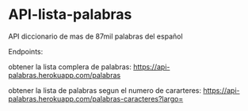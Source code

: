 # API-lista-palabras
API diccionario de mas de 87mil palabras del español

Endpoints:

obtener la lista complera de palabras:
https://api-palabras.herokuapp.com/palabras



obtener la lista de palabras segun el numero de cararteres:
https://api-palabras.herokuapp.com/palabras-caracteres?largo=<numero>
